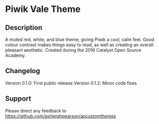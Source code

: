 # Piwik Vale Theme

## Description

A muted red, white, and blue theme, giving Piwik a cool, calm feel. Good colour contrast makes things easy to read, as well as creating an overall pleasant aesthetic. Created during the 2016 Catalyst Open Source Academy.

## Changelog

Version 0.1.0: First public release
Version 0.1.2: Minor code fixes

## Support

Please direct any feedback to https://github.com/ashleighpearson/apcustomthemes

